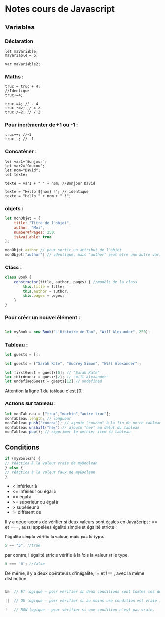 # Notes cours de Javascript

## Variables

### Déclaration

```JS
let maVariable;
maVariable = 6;

var maVariable2;
```


### Maths : 

```Js
truc = truc + 4;
//Identique
truc+=4;

truc-=4; // - 4
truc *=2; // x 2
truc /=2; // / 2
```

### Pour incrémenter de +1 ou -1 : 

```JS
truc++; //+1
truc--; // -1
```

### Concaténer : 

```JS
let var1="Bonjour";
let var2='Coucou';
let nom="David";
let texte;

texte = var1 + " " + nom; //Bonjour David

texte = "Hello ${nom} !"; // identique
texte = "Hello " + nom + " !";  
```

### objets : 

```js
let monObjet = {
    title: "Titre de l'objet",
    author: "Moi",
    numberOfPages: 250,
    isAvailable: true
};

monObjet.author // pour sortir un attribut de l'objet
monObjet["author"] // identique, mais "author" peut etre une autre variable
```

### Class : 

```js
class Book {
    constructor(title, author, pages) { //modèle de la class
        this.title = title;
        this.author = author;
        this.pages = pages;
    }
}
```
### Pour créer un nouvel élément : 

 ```js

 let myBook = new Book("L'Histoire de Tao", "Will Alexander", 250);
 ```

 ### Tableau : 

 ```js
 let guests = [];

 let guests = ["Sarah Kate", "Audrey Simon", "Will Alexander"];

 let firstGuest = guests[0]; // "Sarah Kate"
let thirdGuest = guests[2]; // "Will Alexander"
let undefinedGuest = guests[12] // undefined
 ```

Attention la ligne 1 du tableau c'est [0]. 

### Actions sur tableau : 

```js
let monTableau = ["truc","machin","autre truc"];
monTableau.length; // longueur
monTableau.push("coucou"); // ajoute "coucou" à la fin de notre tableau
monTableau.unshift("hey");// ajoute "hey" au début du tableau
monTableau.pop(); // supprimer le dernier item du tableau
```

## Conditions

```js
if (myBoolean) {
// réaction à la valeur vraie de myBoolean
} else {
// réaction à la valeur faux de myBoolean
}
```

* <  inférieur à
* <=   inférieur ou égal à 
* ==   égal à 
* \>=   supérieur ou égal à 
* \>   supérieur à 
* !=   différent de

Il y a deux façons de vérifier si deux valeurs sont égales en JavaScript :  ==  et  ===, aussi appelées égalité simple et égalité stricte :

l'égalité simple vérifie la valeur, mais pas le type. 

```js 
5 == "5"; //true
```

par contre, l'égalité stricte vérifie à la fois la valeur et le type.

```js 
5 === "5"; //false 
```


De même, il y a deux opérateurs d'inégalité,   !=  et   !==  , avec la même distinction.

```js 

&&  // ET logique – pour vérifier si deux conditions sont toutes les deux vraies ;

||  // OU logique – pour vérifier si au moins une condition est vraie ;

!   // NON logique – pour vérifier si une condition n'est pas vraie. 

```

